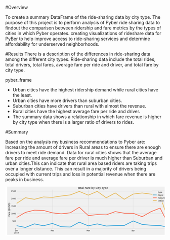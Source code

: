 
#Overview

To create a summary DataFrame of the ride-sharing data by city type. 
The purpose of this project is to perform analysis of Pyber ride sharing data to findout the comparison between ridership and fare metrics by the types of cities in which Pyber operates. creating visualizations of rideshare data for PyBer to help improve access to ride-sharing services and determine affordability for underserved neighborhoods.

#Results
There is a description of the differences in ride-sharing data among the different city types. Ride-sharing data include the total rides, total drivers, total fares, average fare per ride and driver, and total fare by city type. 

pyber_frame


- Urban cities have the highest ridership demand while rural cities have the least.
- Urban cities have more drivers than suburban cities.
- Suburban cities have drivers than rural with almost the revenue.
-  Rural cities have the highest average fare per ride and driver.
- The summary data shows a relationship in which fare revenue is higher by city type when there is a larger ratio of drivers to rides.

#Summary

Based on the analysis my business recommendations to Pyber are: Increasing the amount of drivers in Rural areas to ensure there are enough drivers to meet ride demand. Data for rural cities shows that the average fare per ride and average fare per driver is much higher than Suburban and urban cities.This can indicate that rural area based riders are taking trips over a longer distance. This can result in a majority of drivers being occupied with current trips and loss in potential revenue when there are peaks in business.

![pyberchallenge](Resources/Capture4.PNG)